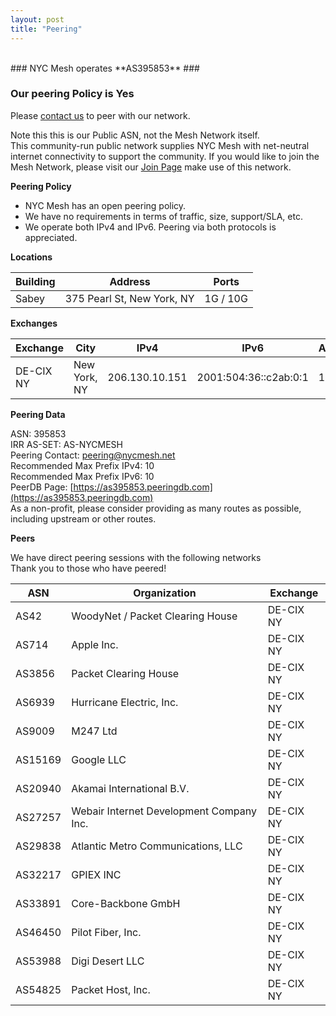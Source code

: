 ```yaml
---
layout: post
title: "Peering"
---
```

<br>
### NYC Mesh operates **AS395853** ### 

### Our peering Policy is **Yes** ###

Please [contact us](mailto:peering@nycmesh.net) to peer with our network.  

Note this this is our Public ASN, not the Mesh Network itself.  
This community-run public network supplies NYC Mesh with net-neutral internet connectivity to support the community. If you would like to join the Mesh Network, please visit our [Join Page](/join) make use of this network. 

**Peering Policy**

* NYC Mesh has an open peering policy.  
* We have no requirements in terms of traffic, size, support/SLA, etc.   
* We operate both IPv4 and IPv6. Peering via both protocols is appreciated.  

**Locations**

| Building    | Address                     | Ports   |
|-------------|-----------------------------|---------|
| Sabey       | 375 Pearl St, New York, NY | 1G / 10G |


**Exchanges**

| Exchange    | City       | IPv4           | IPv6                  | ASNs | Routes | Speed |
|-------------|------------|----------------|-----------------------|------|--------|-------|
| DE-CIX NY | New York, NY | 206.130.10.151 | 2001:504:36::c2ab:0:1 | 105  | ~122K  | 1G    |

**Peering Data**

ASN: 395853  
IRR AS-SET: AS-NYCMESH  
Peering Contact: peering@nycmesh.net  
Recommended Max Prefix IPv4: 10  
Recommended Max Prefix IPv6: 10  
PeerDB Page: [https://as395853.peeringdb.com](https://as395853.peeringdb.com)   
As a non-profit, please consider providing as many routes as possible, including upstream or other routes.  

**Peers**

We have direct peering sessions with the following networks  
Thank you to those who have peered!  

| ASN      | Organization         | Exchange  |
|----------|----------------------|-----------|
| AS42 | WoodyNet / Packet Clearing House | DE-CIX NY |
| AS714 | Apple Inc. | DE-CIX NY |
| AS3856 | Packet Clearing House | DE-CIX NY |
| AS6939 | Hurricane Electric, Inc. | DE-CIX NY |
| AS9009 | M247 Ltd | DE-CIX NY |
| AS15169 | Google LLC | DE-CIX NY |
| AS20940 | Akamai International B.V. | DE-CIX NY |
| AS27257 | Webair Internet Development Company Inc. | DE-CIX NY |
| AS29838 | Atlantic Metro Communications, LLC | DE-CIX NY |
| AS32217 | GPIEX INC | DE-CIX NY |
| AS33891 | Core-Backbone GmbH | DE-CIX NY |
| AS46450 | Pilot Fiber, Inc. | DE-CIX NY |
| AS53988 | Digi Desert LLC | DE-CIX NY |
| AS54825 | Packet Host, Inc. | DE-CIX NY |
